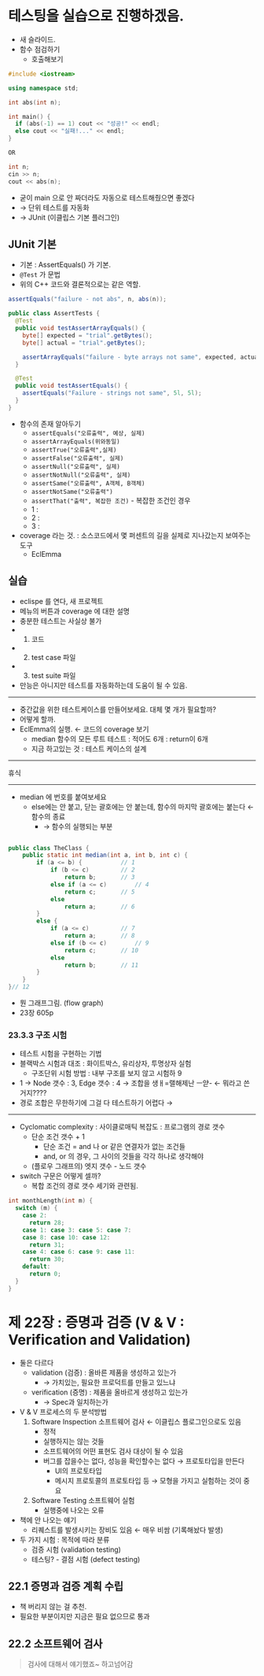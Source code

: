 테스팅을 실습으로 진행하겠음.
=============================

-	새 슬라이드.
-	함수 점검하기
	-	호출해보기

```cpp
#include <iostream>

using namespace std;

int abs(int n);

int main() {
  if (abs(-1) == 1) cout << "성공!" << endl;
  else cout << "실패!..." << endl;
}

OR

int n;
cin >> n;
cout << abs(n);
```

-	굳이 main 으로 안 짜더라도 자동으로 테스트해줬으면 좋겠다
-	→ 단위 테스트를 자동화
-	→ JUnit (이클립스 기본 플러그인)

JUnit 기본
----------

-	기본 : AssertEquals() 가 기본.
-	`@Test` 가 문법
-	위의 C++ 코드와 결론적으로는 같은 역할.

```java
assertEquals("failure - not abs", n, abs(n));
```

```java
public class AssertTests {
  @Test
  public void testAssertArrayEquals() {
    byte[] expected = "trial".getBytes();
    byte[] actual = "trial".getBytes();

    assertArrayEquals("failure - byte arrays not same", expected, actual);
  }

  @Test
  public void testAssertEquals() {
    assertEquals("Failure - strings not same", 5l, 5l);
  }
}
```

-	함수의 존재 알아두기
	-	`assertEquals("오류출력", 예상, 실제)`
	-	`assertArrayEquals(위와동일)`
	-	`assertTrue("오류출력",실제)`
	-	`assertFalse("오류출력", 실제)`
	-	`assertNull("오류출력", 실제)`
	-	`assertNotNull("오류출력", 실제)`
	-	`assertSame("오류출력", A객체, B객체)`
	-	`assertNotSame("오류출력")`
	-	`assertThat("출력", 복잡한 조건)` - 복잡한 조건인 경우
	-	1 :
	-	2 :
	-	3 :
-	coverage 라는 것. : 소스코드에서 몇 퍼센트의 길을 실제로 지나갔는지 보여주는 도구
	-	EclEmma

실습
----

-	eclispe 를 연다, 새 프로젝트
-	메뉴의 버튼과 coverage 에 대한 설명
-	충분한 테스트는 사실상 불가
-	1. 코드
-	2. test case 파일
-	3. test suite 파일
-	만능은 아니지만 테스트를 자동화하는데 도움이 될 수 있음.

---

-	중간값을 위한 테스트케이스를 만들어보세요. 대체 몇 개가 필요할까?
-	어떻게 할까.
-	EclEmma의 실행. ← 코드의 coverage 보기
	-	median 함수의 모든 루트 테스트 : 적어도 6개 : return이 6개
	-	지금 하고있는 것 : 테스트 케이스의 설계

---

휴식

---

-	median 에 번호를 붙여보세요
	-	else에는 안 붙고, 닫는 괄호에는 안 붙는데, 함수의 마지막 괄호에는 붙는다 ← 함수의 종료
		-	→ 함수의 실행되는 부분

```java

public class TheClass {
	public static int median(int a, int b, int c) {
		if (a <= b) {			// 1
			if (b <= c)			// 2
				return b;		// 3
			else if (a <= c)		// 4
				return c;		// 5
			else
				return a;		// 6
		}
		else {
			if (a <= c)			// 7
				return a;		// 8
			else if (b <= c)		// 9
				return c;		// 10
			else
				return b;		// 11
		}
	}
}// 12
```

-	뭔 그래프그림. (flow graph)
-	23장 605p

### 23.3.3 구조 시험

-	테스트 시험을 구현하는 기법
-	블랙박스 시험과 대조 : 화이트박스, 유리상자, 투명상자 실험
	-	구조단위 시험 방법 : 내부 구조를 보지 않고 시험하 9
-	1 → Node 갯수 : 3, Edge 갯수 : 4 → 조합을 생ㅐ=랠해제난 ㅡ얃- ← 뭐라고 쓴 거지????
-	경로 조합은 무한하기에 그걸 다 테스트하기 어렵다 →

---

-	Cyclomatic complexity : 사이클로매틱 복잡도 : 프로그램의 경로 갯수
	-	단순 조건 갯수 + 1
		-	단순 조건 = and 나 or 같은 연결자가 없는 조건들
		-	and, or 의 경우, 그 사이의 것들을 각각 하나로 생각해야
	-	(플로우 그래프의) 엣지 갯수 - 노드 갯수
-	switch 구문은 어떻게 셀까?
	-	복합 조건의 경로 갯수 세기와 관련됨.

```cpp
int monthLength(int m) {
  switch (m) {
    case 2:
      return 28;
    case 1: case 3: case 5: case 7:
    case 8: case 10: case 12:
      return 31;
    case 4: case 6: case 9: case 11:
      return 30;
    default:
      return 0;
  }
}
```

제 22장 : 증명과 검증 (V & V : Verification and Validation)
===========================================================

-	둘은 다르다
	-	validation (검증) : 올바른 제품을 생성하고 있는가
		-	→ 가치있는, 필요한 프로덕트를 만들고 있느냐
	-	verification (증명) : 제품을 올바르게 생성하고 있는가
		-	→ Spec과 일치하는가
-	V & V 프로세스의 두 분석방법
	1.	Software Inspection 소프트웨어 검사 ← 이클립스 플로그인으로도 있음
		-	정적
		-	실행하지는 않는 것들
		-	소프트웨어의 어떤 표현도 검사 대상이 될 수 있음
		-	버그를 잡을수는 없다, 성능을 확인할수는 없다 → 프로토타입을 만든다
			-	UI의 프로토타입
			-	메시지 프로토콜의 프로토타입 등 → 모형을 가지고 실험하는 것이 중요
	2.	Software Testing 소프트웨어 실험
		-	실행중에 나오는 오류
-	책에 안 나오는 얘기
	-	리퀘스트를 발생시키는 장비도 있음 ← 매우 비쌈 (기록해놨다 발생)
-	두 가지 시험 : 목적에 따라 분류
	-	검증 시험 (validation testing)
	-	테스팅? - 결점 시험 (defect testing)

22.1 증명과 검증 계획 수립
--------------------------

-	책 버리지 않는 걸 추천.
-	필요한 부분이지만 지금은 필요 없으므로 통과

22.2 소프트웨어 검사
--------------------

> 검사에 대해서 얘기했죠~ 하고넘어감
